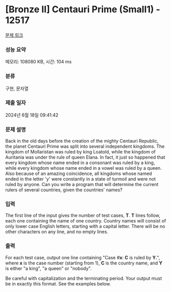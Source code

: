 # [Bronze II] Centauri Prime (Small1) - 12517 

[문제 링크](https://www.acmicpc.net/problem/12517) 

### 성능 요약

메모리: 108080 KB, 시간: 104 ms

### 분류

구현, 문자열

### 제출 일자

2024년 6월 18일 09:41:42

### 문제 설명

<p>Back in the old days before the creation of the mighty Centauri Republic, the planet Centauri Prime was split into several independent kingdoms. The kingdom of Mollaristan was ruled by king Loatold, while the kingdom of Auritania was under the rule of queen Elana. In fact, it just so happened that every kingdom whose name ended in a consonant was ruled by a king, while every kingdom whose name ended in a vowel was ruled by a queen. Also because of an amazing coincidence, all kingdoms whose named ended in the letter 'y' were constantly in a state of turmoil and were not ruled by anyone. Can you write a program that will determine the current rulers of several countries, given the countries' names?</p>

### 입력 

 <p>The first line of the input gives the number of test cases, <strong>T</strong>.  <strong>T</strong> lines follow, each one containing the name of one country. Country names will consist of only lower case English letters, starting with a capital letter. There will be no other characters on any line, and no empty lines.</p>

### 출력 

 <p>For each test case, output one line containing "Case #<strong>x</strong>: <strong>C</strong> is ruled by <strong>Y.</strong>", where <strong>x</strong> is the case number (starting from 1), <strong>C</strong> is the country name, and <strong>Y</strong> is either "a king", "a queen" or "nobody".</p>

<p>Be careful with capitalization and the terminating period. Your output must be in exactly this format. See the examples below.</p>

